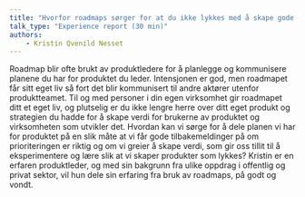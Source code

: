 ```yaml
---
title: "Hvorfor roadmaps sørger for at du ikke lykkes med å skape gode produkter"
talk_type: "Experience report (30 min)"
authors:
    - Kristin Qvenild Nesset
---
```

Roadmap blir ofte brukt av produktledere for å planlegge og kommunisere planene du har for produktet du leder. Intensjonen er god, men roadmapet får sitt eget liv så fort det blir kommunisert til andre aktører utenfor produktteamet. Til og med personer i din egen virksomhet gir roadmapet ditt et eget liv, og plutselig er du ikke lengre herre over ditt eget produkt og strategien du hadde for å skape verdi for brukerne av produktet og virksomheten som utvikler det.
Hvordan kan vi sørge for å dele planen vi har for produktet på en slik måte at vi får gode tilbakemeldinger på om prioriteringen er riktig og om vi greier å skape verdi, som gir oss tillit til å eksperimentere og lære slik at vi skaper produkter som lykkes?
Kristin er en erfaren produktleder, og med sin bakgrunn fra ulike oppdrag i offentlig og privat sektor, vil hun dele sin erfaring fra bruk av roadmaps, på godt og vondt.

